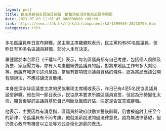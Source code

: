 ```yaml
---
layout: post
title: 民主黨民協有區議員辭職　籲釐清取消資格及追薪等問題
date: 2021-07-09 11:01:45.000000000 +08:00
link: https://news.rthk.hk/rthk/ch/component/k2/1599959-20210709.htm
categories: rthk
---
```


多名區議員昨日宣布辭職，民主黨主席羅健熙表示，民主黨約有80名區議員，但昨日有10多名區議員辭職，部分人未有決定。 

羅健熙於本台節目《千禧年代》表示，每名區議員都有自己考慮，包括個人風險及負擔、家庭壓力等，亦有人考慮繼續做區議員的話，對將來地區工作有多大幫助等。他說有報道引述消息指，當局有數項取消議員資格的條件，認為當局應該公開有關說法，不應該讓流言散播。

本身是深水埗區議會主席的民協署理主席楊彧表示，昨日已有4至5名民協區議員遞信辭職。他在同一節目表示，民協原本要求所屬區議員宣誓，但認為形勢變化太快，開會後容許區議員基於自己判斷及風險評估，決定是否宣誓或辭職。

他表示，主要因為有消息指，區議員於政府啟動宣誓後辭職，仍會被追討上任至今的薪津，令區議員有不同考慮。他就追薪說法問過法律意見，認為無法律基礎，但仍擔心政府有機會以立法等方式合理化追薪的做法。
